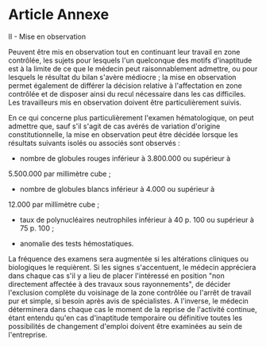 # Article Annexe

II - Mise en observation

Peuvent être mis en observation tout en continuant leur travail en zone contrôlée, les sujets pour lesquels l'un quelconque des motifs d'inaptitude est à la limite de ce que le médecin peut raisonnablement admettre, ou pour lesquels le résultat du bilan s'avère médiocre ; la mise en observation permet également de différer la décision relative à l'affectation en zone contrôlée et de disposer ainsi du recul nécessaire dans les cas difficiles. Les travailleurs mis en observation doivent être particulièrement suivis.

En ce qui concerne plus particulièrement l'examen hématologique, on peut admettre que, sauf s'il s'agit de cas avérés de variation d'origine constitutionnelle, la mise en observation peut être décidée lorsque les résultats suivants isolés ou associés sont observés :

- nombre de globules rouges inférieur à 3.800.000 ou supérieur à

5.500.000 par millimètre cube ;

- nombre de globules blancs inférieur à 4.000 ou supérieur à

12.000 par millimètre cube ;

- taux de polynucléaires neutrophiles inférieur à 40 p. 100 ou supérieur à 75 p. 100 ;

- anomalie des tests hémostatiques.

La fréquence des examens sera augmentée si les altérations cliniques ou biologiques le requièrent. Si les signes s'accentuent, le médecin appréciera dans chaque cas s'il y a lieu de placer l'intéressé en position "non directement affectée à des travaux sous rayonnements", de décider l'exclusion complète du voisinage de la zone contrôlée ou l'arrêt de travail pur et simple, si besoin après avis de spécialistes. A l'inverse, le médecin déterminera dans chaque cas le moment de la reprise de l'activité continue, étant entendu qu'en cas d'inaptitude temporaire ou définitive toutes les possibilités de changement d'emploi doivent être examinées au sein de l'entreprise.
